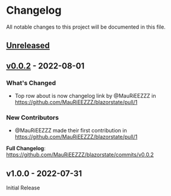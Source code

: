 # Changelog

All notable changes to this project will be documented in this file.

## [Unreleased](https://github.com/MauRiEEZZZ/blazorstate/compare/v0.0.2...HEAD)

## [v0.0.2](https://github.com/MauRiEEZZZ/blazorstate/compare/v1.0.0...v0.0.2) - 2022-08-01

### What's Changed

- Top row about is now changelog link by @MauRiEEZZZ in https://github.com/MauRiEEZZZ/blazorstate/pull/1

### New Contributors

- @MauRiEEZZZ made their first contribution in https://github.com/MauRiEEZZZ/blazorstate/pull/1

**Full Changelog**: https://github.com/MauRiEEZZZ/blazorstate/commits/v0.0.2

## v1.0.0 - 2022-07-31

Initial Release
